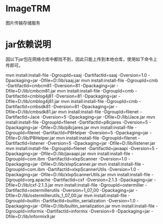 # ImageTRM
图片传输存储服务

# jar依赖说明
因以下jar包在网络仓库中都找不到，因此只能上传到本地仓库，使用如下命令上传即可。

mvn install:install-file -DgroupId=saaj -DartifactId=saaj -Dversion=1.0 -Dpackaging=jar -Dfile=D:/lib/saaj.jar
mvn install:install-file -DgroupId=cmb -DartifactId=cmbcm81 -Dversion=81 -Dpackaging=jar -Dfile=D:/lib/cmbcm81.jar
mvn install:install-file -DgroupId=cmb -DartifactId=cmblog4j81 -Dversion=81 -Dpackaging=jar -Dfile=D:/lib/cmblog4j81.jar
mvn install:install-file -DgroupId=cmb -DartifactId=cmbsdk81 -Dversion=81 -Dpackaging=jar -Dfile=D:/lib/cmbsdk81.jar
mvn install:install-file -DgroupId=filenet -DartifactId=Jace -Dversion=5 -Dpackaging=jar -Dfile=D:/lib/Jace.jar
mvn install:install-file -DgroupId=filenet -DartifactId=p8cjares -Dversion=5 -Dpackaging=jar -Dfile=D:/lib/p8cjares.jar
mvn install:install-file -DgroupId=filenet -DartifactId=P8Helper -Dversion=5 -Dpackaging=jar -Dfile=D:/lib/P8Helper.jar
mvn install:install-file -DgroupId=filenet -DartifactId=listener -Dversion=5 -Dpackaging=jar -Dfile=D:/lib/listener.jar
mvn install:install-file -DgroupId=filenet -DartifactId=javaapi -Dversion=5 -Dpackaging=jar -Dfile=D:/lib/javaapi.jar
mvn install:install-file -DgroupId=com.ibm -DartifactId=xlxpScanner -Dversion=1.0 -Dpackaging=jar -Dfile=D:/lib/xlxpScanner.jar
mvn install:install-file -DgroupId=com.ibm -DartifactId=xlxpScannerUtils -Dversion=1.0 -Dpackaging=jar -Dfile=D:/lib/xlxpScannerUtils.jar
mvn install:install-file -DgroupId=org.apache -DartifactId=cxf -Dversion=2.1.3 -Dpackaging=jar -Dfile=D:/lib/cxf-2.1.3.jar
mvn install:install-file -DgroupId=ostermiller -DartifactId=ostermillerutils -Dversion=1_07_00 -Dpackaging=jar -Dfile=D:/lib/ostermillerutils_1_07_00.jar
mvn install:install-file -DgroupId=builtin -DartifactId=builtin_serialization -Dversion=1.0 -Dpackaging=jar -Dfile=D:/lib/builtin_serialization.jar
mvn install:install-file -DgroupId=informix -DartifactId=informix -Dversion=9 -Dpackaging=jar -Dfile=D:/lib/informix9.jar
